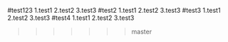 #test123
1.test1
2.test2
3.test3
#test2
1.test1
2.test2
3.test3
#test3
1.test1
2.test2
3.test3
#test4
1.test1
2.test2
3.test3
>>>>>>> master
